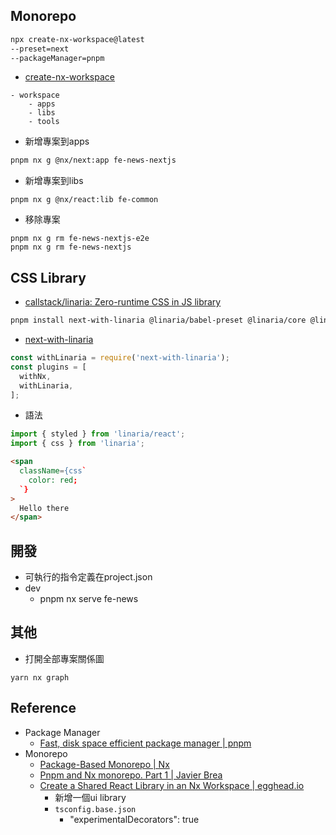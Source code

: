 ## Monorepo
```sh
npx create-nx-workspace@latest
--preset=next
--packageManager=pnpm
```
* [create-nx-workspace](https://nx.dev/packages/nx/documents/create-nx-workspace)
```
- workspace
	- apps
	- libs
	- tools
```
* 新增專案到apps
```sh
pnpm nx g @nx/next:app fe-news-nextjs
```
* 新增專案到libs
```
pnpm nx g @nx/react:lib fe-common
```
* 移除專案
```
pnpm nx g rm fe-news-nextjs-e2e
pnpm nx g rm fe-news-nextjs
```

## CSS Library
* [callstack/linaria: Zero-runtime CSS in JS library](https://github.com/callstack/linaria)
```sh
pnpm install next-with-linaria @linaria/babel-preset @linaria/core @linaria/react
```
* [next-with-linaria](https://github.com/dlehmhus/next-with-linaria)
```ts
const withLinaria = require('next-with-linaria');
const plugins = [
  withNx,
  withLinaria,
];
```
* 語法
```ts
import { styled } from 'linaria/react';
import { css } from 'linaria';
```
```html
<span
  className={css`
	color: red;
  `}
>
  Hello there
</span>
```

## 開發
* 可執行的指令定義在project.json
* dev
	* pnpm nx serve fe-news

## 其他

* 打開全部專案關係圖
```
yarn nx graph
```

## Reference
* Package Manager 
	* [Fast, disk space efficient package manager | pnpm](https://pnpm.io/)
* Monorepo
	* [Package-Based Monorepo | Nx](https://nx.dev/tutorials/package-based-repo-tutorial)
	* [Pnpm and Nx monorepo. Part 1 | Javier Brea](https://www.javierbrea.com/blog/pnpm-nx-monorepo-01/)
	* [Create a Shared React Library in an Nx Workspace | egghead.io](https://egghead.io/lessons/react-create-a-shared-react-library-in-an-nx-workspace)
		* 新增一個ui library
		* `tsconfig.base.json`
			* "experimentalDecorators": true
